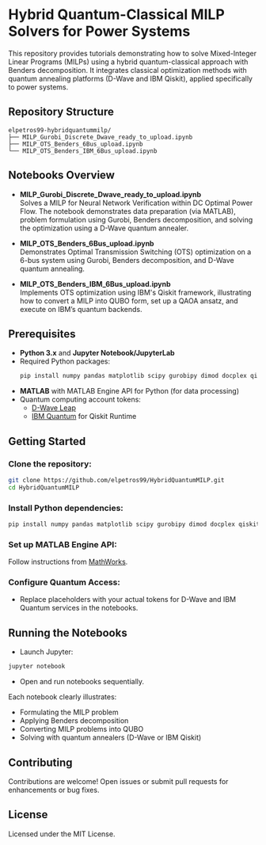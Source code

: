 # Hybrid Quantum-Classical MILP Solvers for Power Systems

This repository provides tutorials demonstrating how to solve Mixed-Integer Linear Programs (MILPs) using a hybrid quantum-classical approach with Benders decomposition. It integrates classical optimization methods with quantum annealing platforms (D-Wave and IBM Qiskit), applied specifically to power systems.

## Repository Structure

```
elpetros99-hybridquantummilp/
├── MILP_Gurobi_Discrete_Dwave_ready_to_upload.ipynb
├── MILP_OTS_Benders_6Bus_upload.ipynb
└── MILP_OTS_Benders_IBM_6Bus_upload.ipynb
```

## Notebooks Overview

- **MILP_Gurobi_Discrete_Dwave_ready_to_upload.ipynb**  
  Solves a MILP for Neural Network Verification within DC Optimal Power Flow. The notebook demonstrates data preparation (via MATLAB), problem formulation using Gurobi, Benders decomposition, and solving the optimization using a D-Wave quantum annealer.

- **MILP_OTS_Benders_6Bus_upload.ipynb**  
  Demonstrates Optimal Transmission Switching (OTS) optimization on a 6-bus system using Gurobi, Benders decomposition, and D-Wave quantum annealing.

- **MILP_OTS_Benders_IBM_6Bus_upload.ipynb**  
  Implements OTS optimization using IBM's Qiskit framework, illustrating how to convert a MILP into QUBO form, set up a QAOA ansatz, and execute on IBM’s quantum backends.

## Prerequisites

- **Python 3.x** and **Jupyter Notebook/JupyterLab**
- Required Python packages:
  ```bash
  pip install numpy pandas matplotlib scipy gurobipy dimod docplex qiskit pyomo
  ```
- **MATLAB** with MATLAB Engine API for Python (for data processing)
- Quantum computing account tokens:
  - [D-Wave Leap](https://cloud.dwavesys.com/leap/login/)
  - [IBM Quantum](https://quantum.ibm.com/) for Qiskit Runtime

## Getting Started

### Clone the repository:
```bash
git clone https://github.com/elpetros99/HybridQuantumMILP.git
cd HybridQuantumMILP
```

### Install Python dependencies:
```bash
pip install numpy pandas matplotlib scipy gurobipy dimod docplex qiskit pyomo
```

### Set up MATLAB Engine API:
Follow instructions from [MathWorks](https://www.mathworks.com/help/matlab/matlab-engine-for-python.html).

### Configure Quantum Access:
- Replace placeholders with your actual tokens for D-Wave and IBM Quantum services in the notebooks.

## Running the Notebooks
- Launch Jupyter:
```bash
jupyter notebook
```
- Open and run notebooks sequentially.

Each notebook clearly illustrates:
- Formulating the MILP problem
- Applying Benders decomposition
- Converting MILP problems into QUBO
- Solving with quantum annealers (D-Wave or IBM Qiskit)

## Contributing
Contributions are welcome! Open issues or submit pull requests for enhancements or bug fixes.

## License
Licensed under the MIT License.
